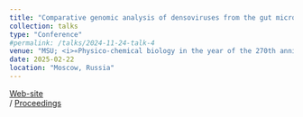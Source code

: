 ```yaml
---
title: "Comparative genomic analysis of densoviruses from the gut microbiota of bats; expanding the understanding of the role of bats in One Health"
collection: talks
type: "Conference"
#permalink: /talks/2024-11-24-talk-4
venue: "MSU; <i>«Physico-chemical biology in the year of the 270th anniversary of MSU»</i>"
date: 2025-02-22
location: "Moscow, Russia"
---
```


<a href="https://fhb270.belozersky.msu.ru"><i class="fas fa-fw fa-link zoom" aria-hidden="true"></i>Web-site</a><br> / 
<a href="https://fhb270.belozersky.msu.ru/sbornik-tezisov/"><i class="fas fa-fw fa-link zoom" aria-hidden="true"></i>Proceedings</a>